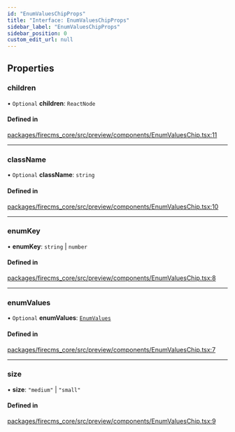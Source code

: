 ```yaml
---
id: "EnumValuesChipProps"
title: "Interface: EnumValuesChipProps"
sidebar_label: "EnumValuesChipProps"
sidebar_position: 0
custom_edit_url: null
---
```


## Properties

### children

• `Optional` **children**: `ReactNode`

#### Defined in

[packages/firecms_core/src/preview/components/EnumValuesChip.tsx:11](https://github.com/FireCMSco/firecms/blob/d45f3739/packages/firecms_core/src/preview/components/EnumValuesChip.tsx#L11)

___

### className

• `Optional` **className**: `string`

#### Defined in

[packages/firecms_core/src/preview/components/EnumValuesChip.tsx:10](https://github.com/FireCMSco/firecms/blob/d45f3739/packages/firecms_core/src/preview/components/EnumValuesChip.tsx#L10)

___

### enumKey

• **enumKey**: `string` \| `number`

#### Defined in

[packages/firecms_core/src/preview/components/EnumValuesChip.tsx:8](https://github.com/FireCMSco/firecms/blob/d45f3739/packages/firecms_core/src/preview/components/EnumValuesChip.tsx#L8)

___

### enumValues

• `Optional` **enumValues**: [`EnumValues`](../types/EnumValues.md)

#### Defined in

[packages/firecms_core/src/preview/components/EnumValuesChip.tsx:7](https://github.com/FireCMSco/firecms/blob/d45f3739/packages/firecms_core/src/preview/components/EnumValuesChip.tsx#L7)

___

### size

• **size**: ``"medium"`` \| ``"small"``

#### Defined in

[packages/firecms_core/src/preview/components/EnumValuesChip.tsx:9](https://github.com/FireCMSco/firecms/blob/d45f3739/packages/firecms_core/src/preview/components/EnumValuesChip.tsx#L9)
